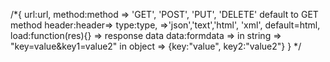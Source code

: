  /*{
    url:url,
    method:method => 'GET', 'POST', 'PUT', 'DELETE' default to GET method
    header:header=>
    type:type, =>'json','text','html', 'xml', default=html,
    load:function(res){} => response data
    data:formdata => in string => "key=value&key1=value2" in object => {key:"value", key2:"value2"}
  }
  */